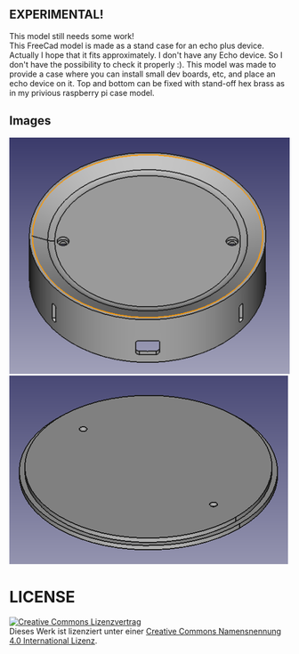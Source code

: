 ## EXPERIMENTAL!
This model still needs some work!
<br>
This FreeCad model is made as a stand case for an echo plus device. 
Actually I hope that it fits approximately. I don't have any Echo device. So I don't have the possibility to check it properly :).
This model was made to provide a case where you can install small dev boards, etc, and place an echo device on it.
Top and bottom can be fixed with stand-off hex brass as in my privious raspberry pi case model.


## Images


![Plate Case Top](img/case.png)
<br>
![Plate Case Bottom](img/cap.png)

# LICENSE

<dl>
<a rel="license" href="http://creativecommons.org/licenses/by/4.0/"><img alt="Creative Commons Lizenzvertrag" style="border-width:0" src="https://i.creativecommons.org/l/by/4.0/88x31.png" /></a><br />Dieses Werk ist lizenziert unter einer <a rel="license" href="http://creativecommons.org/licenses/by/4.0/">Creative Commons Namensnennung 4.0 International Lizenz</a>.
</dl>
